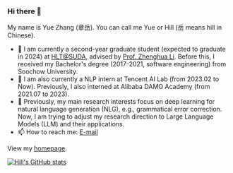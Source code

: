 ### Hi there 👋

My name is Yue Zhang (章岳). You can call me Yue or Hill (岳 means hill in Chinese).

- 🌱 I am currently a second-year graduate student (expected to graduate in 2024) at [HLT@SUDA](http://hlt.suda.edu.cn/), advised by [Prof. Zhenghua Li](http://hlt.suda.edu.cn/~zhli/). Before this, I received my Bachelor's degree (2017-2021, software engineering) from Soochow University.
- 👯 I am also currently a NLP intern at Tencent AI Lab (from 2023.02 to Now). Previously, I also interned at Alibaba DAMO Academy (from 2021.07 to 2023).
- 🤔 Previously, my main research interests focus on deep learning for natural language generation (NLG), e.g., grammatical error correction. Now, I am trying to adjust my research direction to Large Language Models (LLM) and their applications.
- 📫 How to reach me: [E-mail](mailto:hillzhang1999@qq.com)

View my [homepage](https://hillzhang1999.github.io/).

[![Hill's GitHub stats](https://github-readme-stats.vercel.app/api?username=HillZhang1999)](https://github.com/anuraghazra/github-readme-stats)
